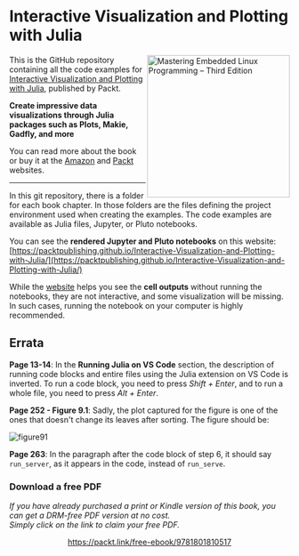 


# Interactive Visualization and Plotting with Julia

<a href="https://www.packtpub.com/product/interactive-visualization-and-plotting-with-julia/9781801810517"><img src="https://static.packt-cdn.com/products/9781801810517/cover/smaller" alt="Mastering Embedded Linux Programming – Third Edition" height="256px" align="right"></a>

This is the GitHub repository containing all the code examples for 
[Interactive Visualization and Plotting with Julia](https://www.packtpub.com/product/interactive-visualization-and-plotting-with-julia/9781801810517), published by Packt. 

**Create impressive data visualizations through Julia packages such as Plots,
Makie, Gadfly, and more**

You can read more about the book or buy it at the [Amazon](https://www.amazon.com/Interactive-Visualization-Plotting-Julia-visualizations/dp/1801810516) and [Packt](https://www.packtpub.com/product/interactive-visualization-and-plotting-with-julia) websites.

---

In this git repository, there is a folder for each book chapter. In those
folders are the files defining the project environment used when creating the
examples. The code examples are
available as Julia files, Jupyter, or Pluto notebooks. 

You can see the **rendered Jupyter and Pluto notebooks** on this website: [https://packtpublishing.github.io/Interactive-Visualization-and-Plotting-with-Julia/](https://packtpublishing.github.io/Interactive-Visualization-and-Plotting-with-Julia/)

While the [website](https://packtpublishing.github.io/Interactive-Visualization-and-Plotting-with-Julia/) 
helps you see the **cell outputs** without running the notebooks,
they are not interactive, and some visualization will be missing. In such cases,
running the notebook on your computer is highly recommended.


## Errata

**Page 13-14**: In the **Running Julia on VS Code** section, the description of running code blocks and entire files using the Julia extension on VS Code is inverted. To run a code block, you need to press *Shift + Enter*, and to run a whole file, you need to press *Alt + Enter*. 

**Page 252 - Figure 9.1**: Sadly, the plot captured for the figure is one of the ones that doesn't change its leaves after sorting. The figure should be:

![figure91](https://user-images.githubusercontent.com/2822757/188184997-17084fb6-b8af-4e7d-8857-13a3a4100edf.png)

**Page 263**: In the paragraph after the code block of step 6, it should say `run_server`, as it appears in the code, instead of `run_serve`.
### Download a free PDF

 <i>If you have already purchased a print or Kindle version of this book, you can get a DRM-free PDF version at no cost.<br>Simply click on the link to claim your free PDF.</i>
<p align="center"> <a href="https://packt.link/free-ebook/9781801810517">https://packt.link/free-ebook/9781801810517 </a> </p>
